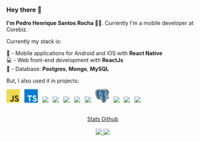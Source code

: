 ### Hey there 👋

**I'm Pedro Henrique Santos Rocha 👨‍💻**. Currently I'm a mobile developer at Corebiz.

Currently my stack is: 

:iphone: - Mobile applications for Android and iOS with **React Native** <br/>
:computer: - Web front-end development with **ReactJs** <br/>
:floppy_disk: - Database: **Postgres**, **Mongo**, **MySQL** <br/>

But, I also used it in projects:

<p>
<img src="https://raw.githubusercontent.com/github/explore/80688e429a7d4ef2fca1e82350fe8e3517d3494d/topics/javascript/javascript.png" height="35px"/>
&nbsp;  
<img src="https://raw.githubusercontent.com/github/explore/80688e429a7d4ef2fca1e82350fe8e3517d3494d/topics/typescript/typescript.png" height="35px"/>
&nbsp;
<img src="https://appmasters.io/static/react-47ce6e77f039020ee2e76a10c1e988e9.png" height="35px"/> 
&nbsp;
<img src="https://image.flaticon.com/icons/png/512/226/226770.png" height="35px"/>
&nbsp;
<img src="https://www.freepnglogos.com/uploads/apple-logo-png/apple-logo-icon-transparent-png-svg-vector-3.png" height="35px"/>  
&nbsp;
<img src="https://www.mysql.com/common/logos/logo-mysql-170x115.png" height="35px"/>
&nbsp;
<img src="https://img.icons8.com/color/452/mongodb.png" height="35px"/>
&nbsp;
<img src="https://raw.githubusercontent.com/github/explore/80688e429a7d4ef2fca1e82350fe8e3517d3494d/topics/postgresql/postgresql.png" height="35px"/> 
&nbsp;
<img src="https://sdtimes.com/wp-content/uploads/2018/04/1_tfZa4vsI6UusJYt_fzvGnQ.png" height="35px" />   
&nbsp;
<img src="https://img.icons8.com/color/452/firebase.png" height="35px" />   
&nbsp;
<img src="https://seeklogo.com/images/F/figma-logo-E4E21D3AEA-seeklogo.com.png" height="35px" />
&nbsp; 
</p>

<br>
<a href="https://github.com/PedroSantosRocha">
<div align="center">
  Stats Github
<br>
<br>
  <img height="160em" src="https://github-readme-stats.vercel.app/api?username=PedroSantosRocha&show_icons=true&theme=tokyonight&include_all_commits=true&count_private=true&border_radius=10"/>
  <img height="160em" src="https://github-readme-stats.vercel.app/api/top-langs/?username=PedroSantosRocha&layout=compact&langs_count=7&theme=tokyonight&border_radius=10"/>
</div>
